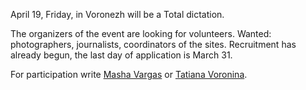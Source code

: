 April 19, Friday, in Voronezh will be a Total dictation.

The organizers of the event are looking for volunteers. Wanted: photographers, journalists, coordinators of the sites. Recruitment has already begun, the last day of application is March 31.

For participation write [Masha Vargas](https://vk.com/someone_who_loves_number_9) or [Tatiana Voronina](https://vk.com/id303314161).